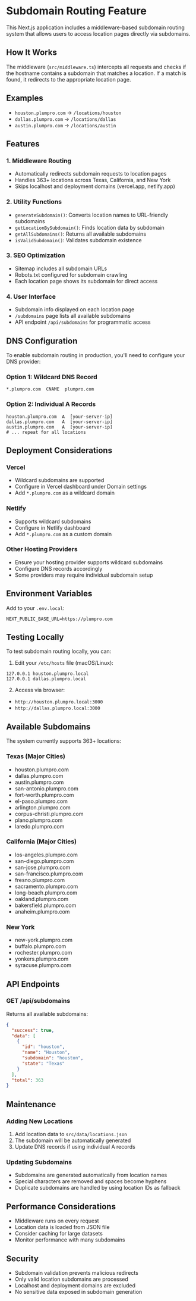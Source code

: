 # Subdomain Routing Feature

This Next.js application includes a middleware-based subdomain routing system that allows users to access location pages directly via subdomains.

## How It Works

The middleware (`src/middleware.ts`) intercepts all requests and checks if the hostname contains a subdomain that matches a location. If a match is found, it redirects to the appropriate location page.

## Examples

- `houston.plumpro.com` → `/locations/houston`
- `dallas.plumpro.com` → `/locations/dallas`
- `austin.plumpro.com` → `/locations/austin`

## Features

### 1. Middleware Routing
- Automatically redirects subdomain requests to location pages
- Handles 363+ locations across Texas, California, and New York
- Skips localhost and deployment domains (vercel.app, netlify.app)

### 2. Utility Functions
- `generateSubdomain()`: Converts location names to URL-friendly subdomains
- `getLocationBySubdomain()`: Finds location data by subdomain
- `getAllSubdomains()`: Returns all available subdomains
- `isValidSubdomain()`: Validates subdomain existence

### 3. SEO Optimization
- Sitemap includes all subdomain URLs
- Robots.txt configured for subdomain crawling
- Each location page shows its subdomain for direct access

### 4. User Interface
- Subdomain info displayed on each location page
- `/subdomains` page lists all available subdomains
- API endpoint `/api/subdomains` for programmatic access

## DNS Configuration

To enable subdomain routing in production, you'll need to configure your DNS provider:

### Option 1: Wildcard DNS Record
```
*.plumpro.com  CNAME  plumpro.com
```

### Option 2: Individual A Records
```
houston.plumpro.com  A  [your-server-ip]
dallas.plumpro.com   A  [your-server-ip]
austin.plumpro.com   A  [your-server-ip]
# ... repeat for all locations
```

## Deployment Considerations

### Vercel
- Wildcard subdomains are supported
- Configure in Vercel dashboard under Domain settings
- Add `*.plumpro.com` as a wildcard domain

### Netlify
- Supports wildcard subdomains
- Configure in Netlify dashboard
- Add `*.plumpro.com` as a custom domain

### Other Hosting Providers
- Ensure your hosting provider supports wildcard subdomains
- Configure DNS records accordingly
- Some providers may require individual subdomain setup

## Environment Variables

Add to your `.env.local`:
```
NEXT_PUBLIC_BASE_URL=https://plumpro.com
```

## Testing Locally

To test subdomain routing locally, you can:

1. Edit your `/etc/hosts` file (macOS/Linux):
```
127.0.0.1 houston.plumpro.local
127.0.0.1 dallas.plumpro.local
```

2. Access via browser:
- `http://houston.plumpro.local:3000`
- `http://dallas.plumpro.local:3000`

## Available Subdomains

The system currently supports 363+ locations:

### Texas (Major Cities)
- houston.plumpro.com
- dallas.plumpro.com
- austin.plumpro.com
- san-antonio.plumpro.com
- fort-worth.plumpro.com
- el-paso.plumpro.com
- arlington.plumpro.com
- corpus-christi.plumpro.com
- plano.plumpro.com
- laredo.plumpro.com

### California (Major Cities)
- los-angeles.plumpro.com
- san-diego.plumpro.com
- san-jose.plumpro.com
- san-francisco.plumpro.com
- fresno.plumpro.com
- sacramento.plumpro.com
- long-beach.plumpro.com
- oakland.plumpro.com
- bakersfield.plumpro.com
- anaheim.plumpro.com

### New York
- new-york.plumpro.com
- buffalo.plumpro.com
- rochester.plumpro.com
- yonkers.plumpro.com
- syracuse.plumpro.com

## API Endpoints

### GET /api/subdomains
Returns all available subdomains:
```json
{
  "success": true,
  "data": [
    {
      "id": "houston",
      "name": "Houston",
      "subdomain": "houston",
      "state": "Texas"
    }
  ],
  "total": 363
}
```

## Maintenance

### Adding New Locations
1. Add location data to `src/data/locations.json`
2. The subdomain will be automatically generated
3. Update DNS records if using individual A records

### Updating Subdomains
- Subdomains are generated automatically from location names
- Special characters are removed and spaces become hyphens
- Duplicate subdomains are handled by using location IDs as fallback

## Performance Considerations

- Middleware runs on every request
- Location data is loaded from JSON file
- Consider caching for large datasets
- Monitor performance with many subdomains

## Security

- Subdomain validation prevents malicious redirects
- Only valid location subdomains are processed
- Localhost and deployment domains are excluded
- No sensitive data exposed in subdomain generation 